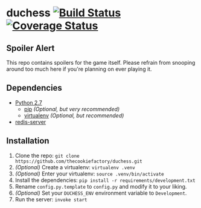 duchess [![Build Status](https://travis-ci.org/thecookiefactory/duchess.png?branch=master)](https://travis-ci.org/thecookiefactory/duchess) [![Coverage Status](https://coveralls.io/repos/thecookiefactory/duchess/badge.png)](https://coveralls.io/r/thecookiefactory/duchess)
=======

## Spoiler Alert

This repo contains spoilers for the game itself.
Please refrain from snooping around too much here if you're planning on ever
playing it.

## Dependencies

 * [Python 2.7][1]
   - [pip][2] *(Optional, but very recommended)*
   - [virtualenv][3] *(Optional, but recommended)*
 * [redis-server][4]

## Installation

 1. Clone the repo: `git clone https://github.com/thecookiefactory/duchess.git`
 2. *(Optional)* Create a virtualenv: `virtualenv .venv`
 3. *(Optional)* Enter your virtualenv: `source .venv/bin/activate`
 4. Install the dependencies: `pip install -r requirements/development.txt`
 5. Rename `config.py.template` to `config.py` and modify it to your liking.
 6. *(Optional)* Set your `DUCHESS_ENV` environment variable to `Development`.
 7. Run the server: `invoke start`

[1]: https://www.python.org/downloads
[2]: http://www.pip-installer.org/en/latest/installing.html
[3]: http://www.virtualenv.org/en/latest/virtualenv.html#installation
[4]: http://redis.io/download
